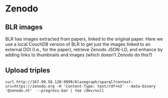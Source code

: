 # Zenodo

## BLR images

BLR has images extracted from papers, linked to the original paper. Here we use a local CouchDB version of BLR to get just the images linked to an external DOI (I.e., for the paper), retrieve Zenodo JSON-LD, and enhance by adding links to thumbnails and images (which doesn’t Zenodo do this?)


## Upload triples

```
curl http://167.99.58.120:9999/blazegraph/sparql?context-uri=https://zenodo.org -H 'Content-Type: text/rdf+n3' --data-binary '@zenodo.nt'  --progress-bar | tee /dev/null
```

